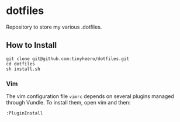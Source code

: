 # dotfiles

Repository to store my various .dotfiles. 

## How to Install

```
git clone git@github.com:tinyheero/dotfiles.git
cd dotfiles
sh install.sh
```

### Vim

The vim configuration file `vimrc` depends on several plugins managed through Vundle. To install them, open vim and then:

```
:PluginInstall
```
